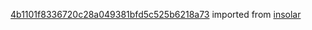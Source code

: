 [4b1101f8336720c28a049381bfd5c525b6218a73](https://github.com/insolar/insolar/commit/4b1101f8336720c28a049381bfd5c525b6218a73) imported from [insolar](https://github.com/insolar/insolar)
